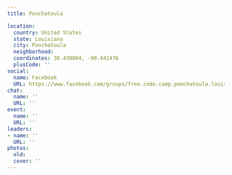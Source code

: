 ```yaml
---
title: Ponchatoula

location:
  country: United States
  state: Louisiana
  city: Ponchatoula
  neighborhood: 
  coordinates: 30.438804, -90.441476
  plusCode: ''
social:
  name: Facebook
  URL: https://www.facebook.com/groups/free.code.camp.pomchatoula.louisiana
chat:
  name: ''
  URL: ''
event:
  name: ''
  URL: ''
leaders:
- name: ''
  URL: ''
photos:
  old: 
  cover: ''
---
```

